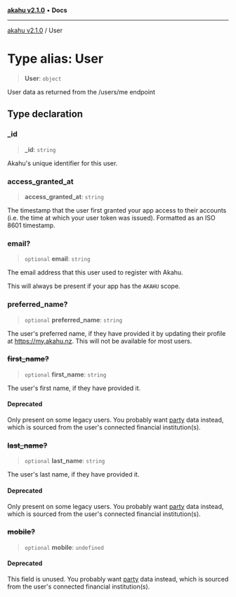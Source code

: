 [**akahu v2.1.0**](../README.md) • **Docs**

***

[akahu v2.1.0](../README.md) / User

# Type alias: User

> **User**: `object`

User data as returned from the /users/me endpoint

## Type declaration

### \_id

> **\_id**: `string`

Akahu's unique identifier for this user.

### access\_granted\_at

> **access\_granted\_at**: `string`

The timestamp that the user first granted your app access to their accounts
(i.e. the time at which your user token was issued). Formatted as an ISO
8601 timestamp.

### email?

> `optional` **email**: `string`

The email address that this user used to register with Akahu.

This will always be present if your app has the `AKAHU` scope.

### preferred\_name?

> `optional` **preferred\_name**: `string`

The user's preferred name, if they have provided it by updating their
profile at https://my.akahu.nz. This will not be available for most users.

### ~~first\_name?~~

> `optional` **first\_name**: `string`

The user's first name, if they have provided it.

#### Deprecated

Only present on some legacy users. You probably want
[party](https://developers.akahu.nz/reference/get_parties) data instead,
which is sourced from the user's connected financial institution(s).

### ~~last\_name?~~

> `optional` **last\_name**: `string`

The user's last name, if they have provided it.

#### Deprecated

Only present on some legacy users. You probably want
[party](https://developers.akahu.nz/reference/get_parties) data instead,
which is sourced from the user's connected financial institution(s).

### ~~mobile?~~

> `optional` **mobile**: `undefined`

#### Deprecated

This field is unused. You probably want
[party](https://developers.akahu.nz/reference/get_parties) data instead,
which is sourced from the user's connected financial institution(s).
